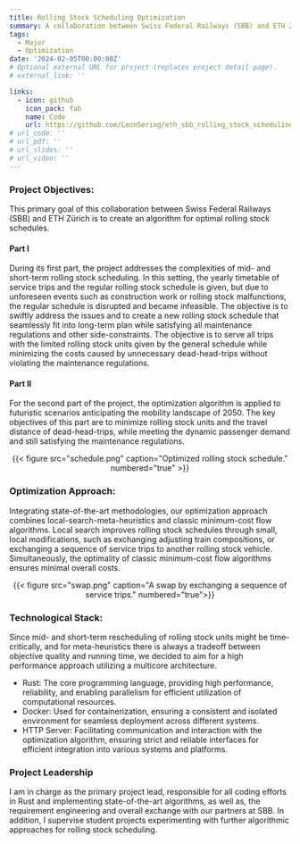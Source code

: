```yaml
---
title: Rolling Stock Scheduling Optimization
summary: A collaboration between Swiss Federal Railways (SBB) and ETH Zürich.
tags:
  - Major
  - Optimization
date: '2024-02-05T00:00:00Z'
# Optional external URL for project (replaces project detail page).
# external_link: ''

links:
  - icon: github
    icon_pack: fab
    name: Code
    url: https://github.com/LeonSering/eth_sbb_rolling_stock_scheduling
# url_code: ''
# url_pdf: ''
# url_slides: ''
# url_video: ''
---
```

### Project Objectives:
This primary goal of this collaboration between Swiss Federal Railways (SBB) and ETH Zürich is to create
an algorithm for optimal rolling stock schedules.

#### Part I
During its first part, the project addresses the complexities of mid- and short-term rolling stock scheduling.
In this setting, the yearly timetable of service trips and the regular rolling stock schedule is given, 
but due to unforeseen events such as construction
work or rolling stock malfunctions, the regular schedule is disrupted and became infeasible.
The objective is to swiftly address the issues and to create a new rolling stock schedule that
seamlessly fit into long-term plan while satisfying all maintenance regulations
and other side-constraints. 
The objective is to serve all trips with the limited rolling stock units given by the general schedule
while minimizing the costs caused by unnecessary dead-head-trips without violating the maintenance regulations.

#### Part II
For the second part of the project, the optimization algorithm is applied to futuristic scenarios anticipating
the mobility landscape of 2050.
The key objectives of this part are to minimize rolling stock units and the travel distance of dead-head-trips,
while meeting the dynamic passenger demand and still satisfying the maintenance regulations.

<center>{{< figure src="schedule.png" caption="Optimized rolling stock schedule." numbered="true" >}}</center>

### Optimization Approach:
Integrating state-of-the-art methodologies, our optimization approach combines local-search-meta-heuristics
and classic minimum-cost flow algorithms. Local search improves rolling stock schedules through small,
local modifications, such as exchanging adjusting train compositions, or exchanging a
sequence of service trips to another rolling stock vehicle. Simultaneously,
the optimality of classic minimum-cost flow algorithms ensures minimal overall costs.
<center>{{< figure src="swap.png" caption="A swap by exchanging a sequence of service trips." numbered="true">}}</center>

### Technological Stack:
Since mid- and short-term rescheduling of rolling stock units might be time-critically, and for meta-heuristics there is always a tradeoff between
objective quality and running time, we decided to aim for a high performance approach utilizing a multicore architecture.
- Rust: The core programming language, providing high performance, reliability, and enabling parallelism for efficient utilization
of computational resources.
- Docker: Used for containerization, ensuring a consistent and isolated environment for seamless deployment across different systems.
- HTTP Server: Facilitating communication and interaction with the optimization algorithm, ensuring strict and reliable interfaces
for efficient integration into various systems and platforms.

### Project Leadership
I am in charge as the primary project lead, responsible for all coding efforts in Rust and implementing state-of-the-art
algorithms, as well as, the requirement engineering and overall exchange with our partners at SBB.
In addition, I supervise student projects experimenting with further algorithmic approaches for rolling stock scheduling.
